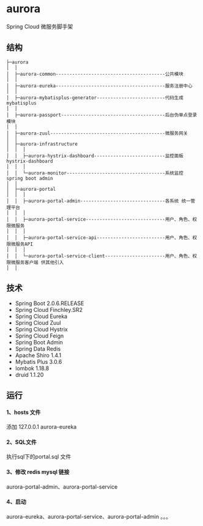 # aurora
Spring Cloud 微服务脚手架

## 结构
```
├─aurora
│  │
│  ├─aurora-common----------------------------------------公共模块
│  │
│  ├─aurora-eureka----------------------------------------服务注册中心
│  │
│  ├─aurora-mybatisplus-generator-------------------------代码生成 mybatisplus 
│  │
│  ├─aurora-passport--------------------------------------后台伪单点登录模块
│  │
│  ├─aurora-zuul------------------------------------------微服务网关
│  │
│  ├─aurora-infrastructure
│  │  │
│  │  ├─aurora-hystrix-dashboard--------------------------监控面板 hystrix-dashboard 
│  │  │
│  │  └─aurora-monitor------------------------------------系统监控 spring boot admin
│  │
│  ├─aurora-portal
│  │  │
│  │  ├─aurora-portal-admin-------------------------------各系统 统一管理平台
│  │  │
│  │  ├─aurora-portal-service-----------------------------用户、角色、权限微服务
│  │  │
│  │  ├─aurora-portal-service-api-------------------------用户、角色、权限微服务API
│  │  │
│  │  └─aurora-portal-service-client----------------------用户、角色、权限微服务客户端 供其他引入
│  │

```

## 技术
* Spring Boot 2.0.6.RELEASE
* Spring Cloud Finchley.SR2
* Spring Cloud Eureka
* Spring Cloud Zuul
* Spring Cloud Hystrix
* Spring Cloud Feign
* Spring Boot Admin
* Spring Data Redis
* Apache Shiro 1.4.1
* Mybatis Plus 3.0.6
* lombok 1.18.8
* druid 1.1.20

## 运行

#### 1、hosts 文件
添加  127.0.0.1       aurora-eureka
#### 2、SQL文件
执行sql下的portal.sql 文件
#### 3、修改 redis mysql 链接
aurora-portal-admin、aurora-portal-service
#### 4、启动
aurora-eureka、aurora-portal-service、aurora-portal-admin 。。。